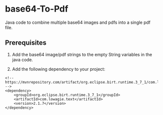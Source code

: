 # base64-To-Pdf
Java code to combine multiple base64 images and pdfs into a single pdf file.

## Prerequisites
1. Add the base64 image/pdf strings to the empty String variables in the java code.

2. Add the following dependency to your project:
```
<!-- https://mvnrepository.com/artifact/org.eclipse.birt.runtime.3_7_1/com.lowagie.text -->
<dependency>
    <groupId>org.eclipse.birt.runtime.3_7_1</groupId>
    <artifactId>com.lowagie.text</artifactId>
    <version>2.1.7</version>
</dependency>
```
